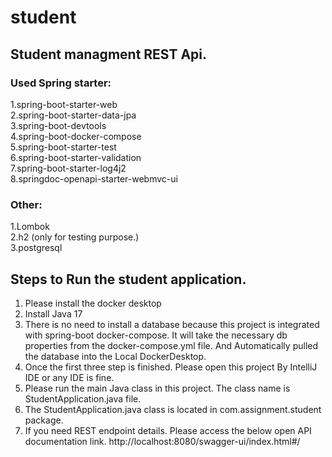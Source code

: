 # student

## Student managment REST Api.

### Used Spring starter:
1.spring-boot-starter-web<br>
2.spring-boot-starter-data-jpa<br>
3.spring-boot-devtools<br>
4.spring-boot-docker-compose<br>
5.spring-boot-starter-test<br>
6.spring-boot-starter-validation<br>
7.spring-boot-starter-log4j2<br>
8.springdoc-openapi-starter-webmvc-ui<br>

### Other:
1.Lombok<br>
2.h2 (only for testing purpose.)<br> 
3.postgresql<br>

## Steps to Run the student application.

1. Please install the docker desktop
2. Install Java 17
3. There is no need to install a database because this project
   is integrated with spring-boot docker-compose.
   It will take the necessary db properties from the docker-compose.yml file. And Automatically pulled the database into the Local DockerDesktop.
4. Once the first three step is finished. 
   Please open this project By IntelliJ IDE or any IDE is fine.
5. Please run the main Java class in this project. The class name is StudentApplication.java file.
6. The StudentApplication.java class is located in com.assignment.student package.
7. If you need REST endpoint details. Please access the below open API documentation link.
http://localhost:8080/swagger-ui/index.html#/